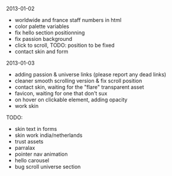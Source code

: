 2013-01-02
* worldwide and france staff numbers in html
* color palette variables
* fix hello section positionning
* fix passion background
* click to scroll, TODO: position to be fixed
* contact skin and form

2013-01-03
* adding passion & universe links (please report any dead links)
* cleaner smooth scrolling version & fix scroll position
* contact skin, waiting for the "flare" transparent asset
* favicon, waiting for one that don't sux
* on hover on clickable element, adding opacity
* work skin

TODO:
* skin text in forms
* skin work india/netherlands
* trust assets
* parralax
* pointer nav animation
* hello carousel
* bug scroll universe section